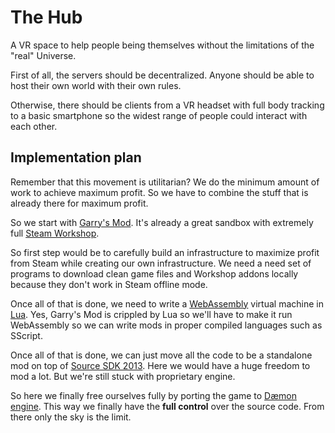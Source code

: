 # The Hub

A VR space to help people being themselves without the limitations of the "real" Universe.

First of all, the servers should be decentralized. Anyone should be able to host their own world with their own rules.

Otherwise, there should be clients from a VR headset with full body tracking to a basic smartphone so the widest range of people could interact with each other.

## Implementation plan

Remember that this movement is utilitarian? We do the minimum amount of work to achieve maximum profit. So we have to combine the stuff that is already there for maximum profit.

So we start with [Garry's Mod](https://en.wikipedia.org/wiki/Garry%27s_Mod). It's already a great sandbox with extremely full [Steam Workshop](https://steamcommunity.com/app/4000/workshop/).

So first step would be to carefully build an infrastructure to maximize profit from Steam while creating our own infrastructure. We need a need set of programs to download clean game files and Workshop addons locally because they don't work in Steam offline mode.

Once all of that is done, we need to write a [WebAssembly](https://en.wikipedia.org/wiki/WebAssembly) virtual machine in [Lua](https://en.wikipedia.org/wiki/Lua_(programming_language)). Yes, Garry's Mod is crippled by Lua so we'll have to make it run WebAssembly so we can write mods in proper compiled languages such as SScript.

Once all of that is done, we can just move all the code to be a standalone mod on top of [Source SDK 2013](https://developer.valvesoftware.com/wiki/Source_SDK_2013). Here we would have a huge freedom to mod a lot. But we're still stuck with proprietary engine.

So here we finally free ourselves fully by porting the game to [Dæmon engine](https://wiki.unvanquished.net/wiki/Engine). This way we finally have the **full control** over the source code. From there only the sky is the limit.
